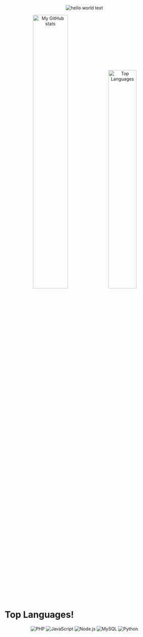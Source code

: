 <div align="center">
    <p>
      <img src="https://shorturl.at/quzRX" alt="hello world text"/>
    </p>
</div>

<div align="center">
  <img alt="My GitHub stats" width="47%" src="https://github-readme-stats.vercel.app/api?username=lucaslopestech&show_icons=true&theme=transparent"/>
  <img alt="Top Languages" width="42%" src="https://github-readme-stats.vercel.app/api/top-langs/?username=lucaslopestech&layout=compact&theme=transparent"/>
</div>

# Top Languages!

<div align="center">
  <img alt="PHP" src="https://img.shields.io/badge/PHP-%23777BB4?style=for-the-badge&logo=PHP&logoColor=%23777BB4&labelColor=black"/>
  <img alt="JavaScript" src="https://img.shields.io/badge/JavaScript-%23F7DF1E?style=for-the-badge&logo=JavaScript&logoColor=%23F7DF1E&labelColor=black"/>
  <img alt="Node.js" src="https://img.shields.io/badge/NODE.JS-%23%235FA04E?style=for-the-badge&logo=NODE.JS&logoColor=%235FA04E&labelColor=black"/>
  <img alt="MySQL" src="https://img.shields.io/badge/MYSQL-%234479A1?style=for-the-badge&logo=MYSQL&logoColor=%234479A1&labelColor=black"/>
  <img alt="Python" src="https://img.shields.io/badge/PYTHON-%233776AB?style=for-the-badge&logo=PYTHON&logoColor=%233776AB&labelColor=black"/>
</div> 
